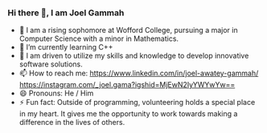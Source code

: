 ### Hi there 👋, I am Joel Gammah

<!--
**joelgammah/joelgammah** is a ✨ _special_ ✨ repository because its `README.md` (this file) appears on your GitHub profile.

Here are some ideas to get you started:
-->
- 🔭 I am a rising sophomore at Wofford College, pursuing a major in Computer Science with a minor in Mathematics.
- 🌱 I’m currently learning C++
- 👯 I am driven to utilize my skills and knowledge to develop innovative software solutions. 
- 📫 How to reach me: https://www.linkedin.com/in/joel-awatey-gammah/ https://instagram.com/_joel.gama?igshid=MjEwN2IyYWYwYw==
- 😄 Pronouns: He / Him
- ⚡ Fun fact: Outside of programming, volunteering holds a special place in my heart. It gives me the opportunity to work towards making a difference in the lives of others.



